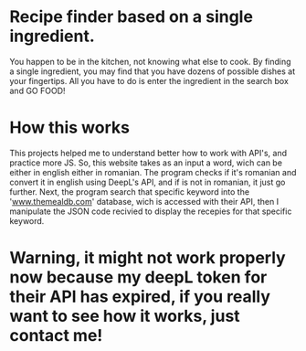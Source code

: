 # Recipe finder based on a single ingredient.

You happen to be in the kitchen, not knowing what else to cook. By finding a single ingredient, you may find that you have dozens of possible dishes at your fingertips. All you have to do is enter the ingredient in the search box and GO FOOD!

# How this works

This projects helped me to understand better how to work with API's, and practice more JS. So, this website takes as an input a word, wich can be either in english either in romanian. The program checks if it's romanian and convert it in english using DeepL's API, and if is not in romanian, it just go further. Next, the program search that specific keyword into the 'www.themealdb.com' database, wich is accessed with their API,  then I manipulate the JSON code recivied to display the recepies for that specific keyword.

# Warning, it might not work properly now because my deepL token for their API has expired, if you really want to see how it works, just contact me!
